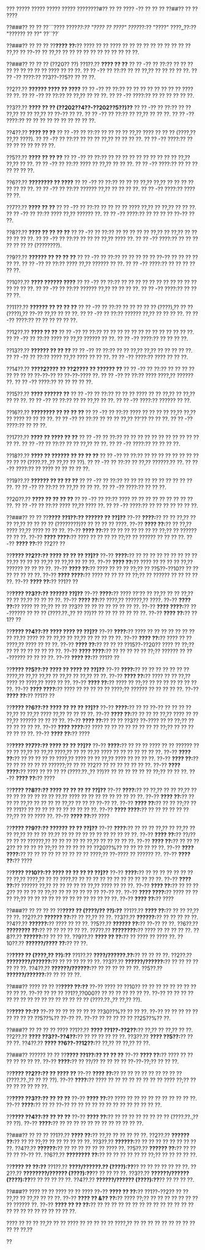 ??? ????? ????? ????? ????? ????????#?? ?? ?? ???? -?? ?? ?? ??
??##?? ?? ?? ????

??###?? ?? ??
??```????
????_??:?? "???? ?? ????"
????_??:?? "????"
????_??:?? "?????? ?? ??"
??``??`

??###?? ?? ?? ??
??**???? ??:**?? ???? ?? ?? ???? ?? ?? ?? ?? ?? ?? ?? ?? ?? ?? ??,?? ?? ??-?? ?? ??,?? ?? ?? ?? ?? ?? ?? ?? ?? ?? ?? ??.

??###?? ?? ?? ?? (??20?? ??)
??1??.?? **???? ?? ??**
??  ?? -?? ?? ??:?? ?? ?? ?? ?? ?? ?? ?? ?? ?? ???? ?? ?? ??.
??  ?? -?? ?? ??:?? ?? ?? ??,?? ?? ?? ?? ?? ??.
??  ?? -?? ????:?? ??3??-??5?? ?? ?? ??.

??2??.?? **?????? ???? ?? ????**
??  ?? -?? ?? ??:?? ?? ?? ?? ?? ?? ?? ?? ?? ???? ?? ??.
??  ?? -?? ?? ??:?? ?? ??,?? ?? ?? ??.
??  ?? -?? ????:?? ?? ?? ?? ?? ?? ??.

??3??.?? **???? ?? ?? (??202??4??-??202??5??)??**
??  ?? -?? ?? ??:?? ?? ?? ??,?? ?? ?? ??,?? ?? ??-?? ?? ??.
??  ?? -?? ?? ??:?? ?? ??,?? ?? ?? ??.
??  ?? -?? ????:?? ?? ?? ?? ?? ?? ?? ?? ?? ?? ??.

??4??.?? **???? ?? ??**
??  ?? -?? ?? ??:?? ?? ?? ?? ?? ??,?? ???? ?? ?? ?? (????,?? ??,?? ????).
??  ?? -?? ?? ??:?? ?? ?? ?? ??,?? ?? ?? ?? ??.
??  ?? -?? ????:?? ?? ?? ?? ?? ?? ?? ?? ??.

??5??.?? **???? ?? ?? ??**
??  ?? -?? ?? ??:?? ?? ?? ?? ?? ?? ?? ?? ?? ?? ?? ??,?? ??,?? ?? ??.
??  ?? -?? ?? ??:?? ???? ?? ??,?? ?? ?? ??.
??  ?? -?? ????:?? ?? ?? ?? ?? ?? ?? ??.

??6??.?? **???????? ?? ????**
??  ?? -?? ?? ??:?? ?? ?? ?? ??,?? ??,?? ?? ?? ?? ?? ?? ?? ?? ??.
??  ?? -?? ?? ??:?? ?????? ??,?? ?? ?? ?? ??.
??  ?? -?? ????:?? ???? ?? ??.

??7??.?? **???? ?? ??**
??  ?? -?? ?? ??:?? ?? ?? ?? ?? ???? ??,?? ?? ??,?? ?? ?? ??.
??  ?? -?? ?? ??:?? ???? ??,?? ?????? ??.
??  ?? -?? ????:?? ?? ?? ?? ?? ??-?? ?? ??.

??8??.?? **???? ?? ?? ?? ??**
??  ?? -?? ?? ??:?? ?? ?? ?? ?? ?? ??,?? ?? ??,?? ?? ?? ?? ?? ?? ??.
??  ?? -?? ?? ??:?? ?? ?? ?? ??,?? ???? ??.
??  ?? -?? ????:?? ?? ?? ?? ?? ?? ?? ?? (????????).

??9??.?? **?????? ?? ?? ?? ??**
??  ?? -?? ?? ??:?? ?? ?? ?? ?? ?? ??-?? ?? ?? ?? ?? ?? ??.
??  ?? -?? ?? ??:?? ???? ??,?? ?????? ?? ??.
??  ?? -?? ????:?? ?? ?? ?? ?? ?? ??.

??10??.?? **???? ?????? ????**
??   ?? -?? ?? ??:?? ?? ?? ?? ?? ?? ?? ?? ?? ?? ?? ?? ?? ?? ?? ??.
??   ?? -?? ?? ??:?? ?????? ??,?? ?? ?? ?? ??.
??   ?? -?? ????:?? ?? ?? ?? ??.

??11??.?? **?????? ?? ?? ?? ??**
??   ?? -?? ?? ??:?? ?? ?? ?? ?? ?? (????),?? ?? ?? (????),?? ??-?? ??,?? ?? ?? ??.
??   ?? -?? ?? ??:?? ?????? ??,?? ?? ?? ?? ??.
??   ?? -?? ????:?? ?? ?? ?? ?? ?? ??.

??12??.?? **???? ?? ??**
??   ?? -?? ?? ??:?? ?? ?? ?? ?? ?? ?? ?? ?? ?? ?? ?? ?? ??.
??   ?? -?? ?? ??:?? ???? ?? ??,?? ?????? ?? ??.
??   ?? -?? ????:?? ?? ?? ?? ??.

??13??.?? **?????? ?? ?? ??**
??   ?? -?? ?? ??:?? ?? ?? ??,?? ??,?? ?? ?? ?? ?? ??.
??   ?? -?? ?? ??:?? ???? ??,?? ???? ?? ?? ??.
??   ?? -?? ????:?? ???? ?? ?? ??.

??14??.?? **????2???? ?? ??2???? ?? ?????? ??**
??   ?? -?? ?? ??:?? ?? ?? ?? ?? ?? ?? ?? ?? ??-??-?? ?? ??-??-???? ??.
??   ?? -?? ?? ??:?? ???? ????,?? ?????? ??.
??   ?? -?? ????:?? ?? ?? ?? ?? ??.

??15??.?? **???? ?????? ??**
??   ?? -?? ?? ??:?? ?? ?? ?? ???? ?? ?? ??,?? ?? ??,?? ?? ?? ??.
??   ?? -?? ?? ??:?? ?? ?? ??,?? ?? ??.
??   ?? -?? ????:?? ?????? ?? ??.

??16??.?? **???????? ?? ?? ?? ??**
??   ?? -?? ?? ??:?? ???? ?? ?? ?? ?? ??,?? ??,?? ?? ???? ?? ?? ?? ??.
??   ?? -?? ?? ??:?? ?? ?? ?? ??,?? ??'?? ?? ?? ??.
??   ?? -?? ????:?? ?? ?? ??.

??17??.?? **???? ?? ???? ?? ??**
??   ?? -?? ?? ??:?? ?? ?? ?? ?? ?? ?? ?? ?? ?? ?? ?? ?? ??.
??   ?? -?? ?? ??:?? ?? ?? ??,?? ?? ??.
??   ?? -?? ????:?? ?? ?? ?? ??.

??18??.?? **???? ?? ?????? ?? ?? ?? ??**
??   ?? -?? ?? ??:?? ?? ?? ?? ?? ?? ?? ?? ?? ?? ?? ?? (????.??.,?? ??,?? ?? ??).
??   ?? -?? ?? ??:?? ?? ??,?? ??????.?? ??.
??   ?? -?? ????:?? ?? ???? ?? ?? ?? ?? ??.

??19??.?? **?????? ?? ?? ?? ??**
??   ?? -?? ?? ??:?? ?? ?? ?? ?? ?? ?? ?? ?? ?? ?? ??.
??   ?? -?? ?? ??:?? ?? ??,?? ?? ?? ??.
??   ?? -?? ????:?? ?? ?? ??.

??20??.?? **???? ?? ?? ?? ??**
??   ?? -?? ?? ??:?? ???? ?? ?? ?? ?? ?? ?? ?? ?? ?? ??.
??   ?? -?? ?? ??:?? ???? ??,?? ???? ??.
??   ?? -?? ????:?? ?? ?? ?? ?? ?? ?? ??.

??###?? ?? ??
??**???? ??1??:?? ?????? ?? ??]??**
??-?? **????:**?? ?? ?? ??,?? ?? ?? ??,?? ?? ?? ?? ?? (????????)?? ?? ?? ?? ?? ????.
??-?? **???? ??:**?? ?? ??,?? ???? ??,?? ???? ?? ?? ??.
??-?? **???? ??:**?? ?? ?? ?? ?? ?? ?? ?? ??;?? ?? ?????? ?? ?? ??.
??-?? **???? ????:**?? ???? ?? ?? ?? ?? ??;?? ?? ?????? ?? ?? ?? ??.
??-?? **???? ??:**?? ??2?? ??

??**???? ??2??:?? ???? ?? ?? ?? ??]??**
??-?? **????:**?? ?? ?? ?? ?? ?? ?? ?? ?? ?? ??.?? ?? ?? ?? ??,?? ?? ??,?? ?? ?? ??.
??-?? **???? ??:**?? ???? ?? ?? ?? ?? ??,?? ?????? ?? ?? ?? ??.
??-?? **???? ??:**?? ???? ?? ?? ?? ??;?? ?? ??5??-??10?? ?? ?? ?? ?? ?? ?? ??.
??-?? **???? ????:**?? ???? ?? ?? ?? ?? ??;?? ?? ?????? ?? ?? ?? ?? ??.
??-?? **???? ??:**?? ??1?? ??

??**???? ??3??:?? ?????? ??]??**
??-?? **????:**?? ???? ??'?? ?? ??,?? ?? ?? ??,?? ?? ?? ??.?? ?? ?? ?? ??.
??-?? **???? ??:**?? ????,?? ??????,?? ????.
??-?? **???? ??:**?? ???? ?? ??;?? ?? ?? ??3?? ?? ?? ?? ?? ?? ?? ?? ??.
??-?? **???? ????:**?? ??-?????? ?? ?? ?? (????.??.,?? ?? ??)?? ?? ?? ?? ?? ?? ?? ??.
??-?? **???? ??:**?? ??1?? ??

??**???? ??4??:?? ???? ???? ?? ??]??**
??-?? **????:**?? ???? ?? ?? ?? ?? ?? ?? ?? ?? ??.?? ???? ?? ?? ??,?? ?? ??,?? ?? ?? ?? ?? ??.
??-?? **???? ??:**?? ???? ?? ?? ????,?? ???? ?? ?? ??.
??-?? **???? ??:**?? ?? ?? ?? ??15??-??20?? ???? ?? ??;?? ?? ?? ?? ?? ?? ?? ?? ??.
??-?? **???? ????:**?? ?? ?? ?? ?? ?? ??;?? ?????? ?? ??-?????? ?? ?? ?? ??.
??-?? **???? ??:**?? ??1?? ??

??**???? ??5??:?? ???? ?? ???? ?? ??]??**
??-?? **????:**?? ?? ?? ?? ?? ?? ?? ?? ????,?? ??,?? ??,?? ?? ??,?? ?? ??,?? ?? ??.
??-?? **???? ??:**?? ???? ?? ?? ??,?? ???? ?? ????,?? ???? ?? ??.
??-?? **???? ??:**?? ???? ?? ??;?? ?? ?? ?? ?? ?? ?? ?? ??.
??-?? **???? ????:**?? ???? ?? ?? ?? ?? ?? ????;?? ?????? ?? ?? ?? ?? ??.
??-?? **???? ??:**?? ??1?? ??

??**???? ??6??:?? ???? ?? ?? ?? ??]??**
??-?? **????:**?? ?? ?? ??-?? ?? ?? ?? ?? ??,?? ?? ??,?? ???? ??,?? ?? ?? ?? ??.
??-?? **???? ??:**?? ?? ?? ?? ??,?? ???? ?? ?? ??,?? ?????? ?? ?? ?? ??.
??-?? **???? ??:**?? ?? ?? ??3?? ??-???? ?? ?? ??;?? ?? ?? ?? ?? ?? ??.
??-?? **???? ????:**?? ???? ?? ?? ?? ?? ?? ?? ?? ?? ??;?? ?? ?? ?? ?? ?? ?? ??.
??-?? **???? ??:**?? ????

??**???? ??7??:?? ???? ?? ?? ??]??**
??-?? **????:**?? ?? ?? ?? ???? ?? ?? ?????? ?? ?? ?? ??,?? ?? ??,?? ????,?? ?? ?? ??.?? ???? ?? ?? ?? ?? ?? ?? ??.
??-?? **???? ??:**?? ?? ?? ?? ?? ?? ????,?? ???? ?? ?? ??,?? ???? ?? ?? ?? ??.
??-?? **???? ??:**?? ?? ?? ?? ?? ?? ?? ??????;?? ?? ?? ??2?? ?? ?? ?? ?? ?? ?? ??.
??-?? **???? ????:**?? ???? ?? ?? ?? ?? (????.??.,?? ??)?? ?? ?? ?? ?? ?? ?? ??;?? ?? ?? ??.
??-?? **???? ??:**?? ????

??**???? ??8??:?? ???? ?? ?? ?? ?? ??]??**
??-?? **????:**?? ?? ??,?? ?? ?? ??,?? ?? ?? ?? ?? ?? ?? ?? ?? ??.?? ???? ?? ?? ?? ?? ?? ?? ?? ?? ??.
??-?? **???? ??:**?? ?? ?? ?? ??,?? ?? ?? ?? ?? ??,?? ?? ?? ?? ??-?? ??.
??-?? **???? ??:**?? ?? ?? ??;?? ?? ?? ??1?? ?? ?? ?? ?? ?? ?? ?? ?? ?? ??.
??-?? **???? ????:**?? ?? ?? ?? ?? ?? ?? ??;?? ?? ?? ???? ??.
??-?? **???? ??:**?? ????

??**???? ??9??:?? ?????? ?? ?? ??]??**
??-?? **????:**?? ?? ?? ?? ??,?? ?? ??,?? ?? ?? ??,?? ?? ?? ?? ??.?? ?? ?? ?? ?? ?? ?? ?? ?? ?? ?? ??.
??-?? **???? ??:**?? ??/?? ?? ?? ?? ??????,?? ?? ?? ?? ?? ?? ??,?? ?? ?? ?? ?? ??.
??-?? **???? ??:**?? ?? ?? ??2?? ?? ?? ?? ?? ??;?? ?? ?? ?? ?? ?? ??20??%?? ?? ?? ?? ?? ?? ??.
??-?? **???? ????:**?? ?? ?? ?? ?? ?? ?? ?? ?? ?? ????;?? ??-???? ?? ?????? ??.
??-?? **???? ??:**?? ????

??**???? ??10??:?? ???? ?? ?? ?? ?? ??]??**
??-?? **????:**?? ?? ?? ?? ?? ?? ?? ?? ?? ??,?? ????,?? ?? ?? ????.?? ?? ?? ?? ?? ?? ?? ?? ?? ?? ?? ?? ??.
??-?? **???? ??:**?? ?????? ??,?? ?? ?? ?? ?? ?? ??,?? ???? ?? ?? ??.
??-?? **???? ??:**?? ?? ?? ??2?? ?? ?? ?? ?? ??;?? ?? ?? ?? ?? ?? ?? ??-?? ??.
??-?? **???? ????:**?? ???? ?? ?? ?? ??;?? ?? ?? ?? ?? ?? ?? ?? ?? ?? ?? ?? ?? ??.
??-?? **???? ??:**?? ????

??###?? ?? ?? ?? ??
??**???? ?? (????/?? ??):??**
??1??.?? **???? ??:**?? ?? ?? ??,?? ?? ??.
??2??.?? **?????? ??:**?? ?? ??,?? ?? ??.
??3??.?? **??????:**?? ?? ?? ?? ?? ??.
??4??.?? **??????:**?? ???? ?? ?? ??.
??5??.?? **?????? ??:**?? ??-?? ?? ??.
??6??.?? **???????? ??:**?? ?? ?? ?? ?? ?? ??.
??7??.?? **????????:**?? ???? ?? ?? ?? ?? ??.
??8??.?? **??????:**?? ?? ?? ??.
??9??.?? **???? ?? ??:**?? ?? ???? ?? ???? ??.
??10??.?? **??????/???? ??:**?? ?? ??.

??**???? ?? (????,?? ??):??**
??1??.?? **????/??????.??:**?? ?? ?? ?? ??.
??2??.?? **????????/??????:**?? ?? ?? ?? ?? ?? ??.
??3??.?? **??????/??????:**?? ?? ?? ?? ?? ?? ?? ??.
??4??.?? **??????/??????:**?? ?? ?? ?? ?? ?? ??.
??5??.?? **??????/??????:**?? ?? ?? ?? ??.

??###?? ???? ?? ??
??**???? ??:??**
??-?? ???? ?? ??10?? ?? ?? ?? ?? ?? ?? ?? ?? ?? ?? ??.
??-?? ?? ?? ?? ??1??,??000?? ?? ?? ?? ?? ?? ?? ??.
??-?? ?? ?? ?? ?? ?? ?? ?? ?? ?? ?? ?? ?? ?? ?? ?? ?? (????.??.,?? ??,?? ??).

??**???? ??:??**
??-?? ?? ?? ?? ?? ?? ?? ??30??%?? ?? ?? ??.
??-?? ?? ?? ?? ?? ?? ?? ?? ?? ?? ??5??%?? ??-?? ??.
??-?? ?? ?? ?? ?? ?? ??25??%?? ??.

??###?? ?? ?? ?? ?? ????
??1??.?? **???? ??1??-??2??:**?? ??,?? ?? ??,?? ?? ??.
??2??.?? **???? ??3??-??4??:**?? ?? ?? ?? ?? ?? ??.
??3??.?? **???? ??5??:**?? ?? ?? ??.
??4??.?? **???? ??6??-??12??:**?? ??,?? ?? ??,?? ?? ??.

??###?? ?????? ?? ??
??**???? ??1??:?? ?? ?? ??**
??-?? **???? ??:**?? ???? ?? ?? ?? ?? ?? ?? ??.
??-?? **????:**?? ?? ??/?? ?? ?? ?? ?? ??-??-??;?? ?? ?? ??.

??**???? ??2??:?? ?? ???? ??**
??-?? **???? ??:**?? ?? ?? ?? ?? ?? ?? ?? ?? ?? (????.??.,?? ?? ?? ??).
??-?? **????:**?? ???? ?? ?? ?? ?? ?? ?? ?? ?? ???? ??;?? ?? ?? ?? ?? ?? ?? ??.

??**???? ??3??:?? ?? ?? ??**
??-?? **???? ??:**?? ???? ?? ?? ?? ?? ?? ?? ?? ?? ?? ??.
??-?? **????:**?? ?? ?? ??-?? ?? ?? ?? ?? ?? ?? ?? ?? ?? ?? ?? ?? ??.

??**???? ??4??:?? ?? ?? ??**
??-?? **???? ??:**?? ?? ?? ?? ?? ?? ?? ?? ?? (????.??.,?? ?? ??).
??-?? **????:**?? ?? ?? ?? ?? ?? ?? ?? ?? ?? ?? ?? ??.

??###?? ?? ?? ??
??1??.?? **???? ??:**?? ??,?? ?? ?? ?? ?? ??.
??2??.?? **?????? ??:**?? ?? ?? ??;?? ?? ?? ?? ?? ?? ??.
??3??.?? **??????:**?? ?? ?? ?? ?? ?? ?? ?? ?? ??.
??4??.?? **??????:**?? ?? ?? ?? ?? ?? ?? ???? ??.
??5??.?? **?????? ??:**?? ?? ?? ?? ?? ??-?? ??.
??6??.?? **???????? ??:**?? ?? ?? ?? ?? ?? ?? ??;?? ?? ?? ?? ?? ??.

??**???? ?? ??:??**
??1??.?? **????/??????.?? (????):??**?? ?? ?? ?? ?? ?? ?? ??.
??2??.?? **????????/?????? (????):??**?? ?? ?? ?? ??.
??3??.?? **??????/?????? (????):??**?? ?? ?? ?? ?? ??.
??4??.?? **??????/?????? (????):??**?? ?? ?? ?? ??.

??###?? ???? ?? ?? ???? ?? ?? ????
??-?? **???? ?? ??:**?? ??1??-??2?? ?? ?? ??,?? ?? ??,?? ?? ?? ??.
??-?? **???? ?? &?? ??:**?? ???? ??;?? ?? ?? ?? ?? ?? ?? ?? ?? ?????? ??.
??-?? **???? ?? ?? ??:**?? ?? ?? ?? ?? ?? ?? ?? ?? ?? ?? ?? ?? ?? ?? ?? ?? ?? ?? ?? ?? ?? ?? ?? ??.

???? ?? ?? ?? ??,?? ?? ?? ???? ?? ?? ?? ?? ?? ????,?? ?? ?? ?? ?? ?? ?? ?? ?? ?? ?? ?? ??.??

??
